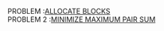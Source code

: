 PROBLEM :[ALLOCATE BLOCKS](https://www.interviewbit.com/problems/allocate-books/)<br>
PROBLEM 2 :[MINIMIZE MAXIMUM PAIR SUM](https://leetcode.com/problems/minimize-maximum-pair-sum-in-array/)
